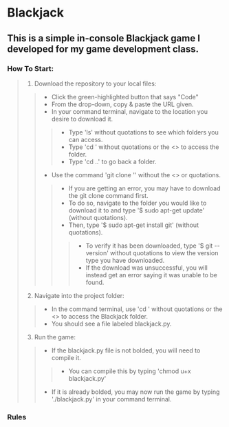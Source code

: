 # Blackjack
## This is a simple in-console Blackjack game I developed for my game development class.
### <p> How To Start: </p>
> 1) Download the repository to your local files:
>> - Click the green-highlighted button that says "Code"
>> - From the drop-down, copy & paste the URL given.
>> - In your command terminal, navigate to the location you desire to download it.
>>> - Type 'ls' without quotations to see which folders you can access.
>>> - Type 'cd <FolderName>' without quotations or the <> to access the folder.
>>> - Type 'cd ..' to go back a folder.
>> - Use the command 'git clone <URL here>'' without the <> or quotations.
>>> - If you are getting an error, you may have to download the git clone command first.
>>> - To do so, navigate to the folder you would like to download it to and type '$ sudo apt-get update' (without quotations).
>>> - Then, type '$ sudo apt-get install git' (without quotations).
>>>> - To verify it has been downloaded, type '$ git --version' without quotations to view the version type you have downloaded.
>>>> - If the download was unsuccessful, you will instead get an error saying it was unable to be found.
> 2) Navigate into the project folder:
>> - In the command terminal, use 'cd <FolderName>' without quotations or the <> to access the Blackjack folder.
>> - You should see a file labeled blackjack.py.
> 3) Run the game:
>> - If the blackjack.py file is not bolded, you will need to compile it.
>>> - You can compile this by typing 'chmod u+x blackjack.py'
>> - If it is already bolded, you may now run the game by typing './blackjack.py' in your command terminal.
### <p> Rules </p>
